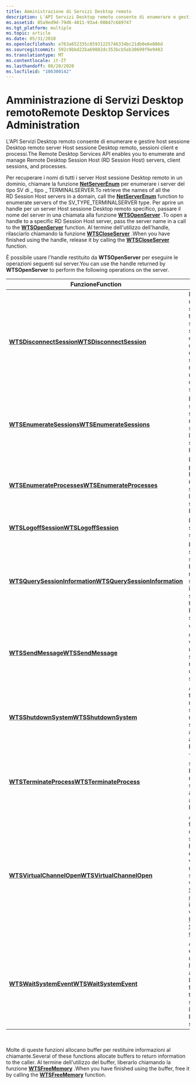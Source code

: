 ```yaml
---
title: Amministrazione di Servizi Desktop remoto
description: L'API Servizi Desktop remoto consente di enumerare e gestire host sessione Desktop remoto server Host sessione Desktop remoto, sessioni client e processi.
ms.assetid: 85a9ed9d-79d6-4011-93a4-00847c689747
ms.tgt_platform: multiple
ms.topic: article
ms.date: 05/31/2018
ms.openlocfilehash: e763a652335c85931225746334bc21db0e6e086d
ms.sourcegitcommit: 592c9bbd22ba69802dc353bcb5eb30699f9e9403
ms.translationtype: MT
ms.contentlocale: it-IT
ms.lasthandoff: 08/20/2020
ms.locfileid: "106300142"
---
```

# <a name="remote-desktop-services-administration"></a><span data-ttu-id="56841-103">Amministrazione di Servizi Desktop remoto</span><span class="sxs-lookup"><span data-stu-id="56841-103">Remote Desktop Services Administration</span></span>

<span data-ttu-id="56841-104">L'API Servizi Desktop remoto consente di enumerare e gestire host sessione Desktop remoto server Host sessione Desktop remoto, sessioni client e processi.</span><span class="sxs-lookup"><span data-stu-id="56841-104">The Remote Desktop Services API enables you to enumerate and manage Remote Desktop Session Host (RD Session Host) servers, client sessions, and processes.</span></span>

<span data-ttu-id="56841-105">Per recuperare i nomi di tutti i server Host sessione Desktop remoto in un dominio, chiamare la funzione [**NetServerEnum**](/windows/desktop/api/lmserver/nf-lmserver-netserverenum) per enumerare i server del tipo SV di \_ tipo \_ TERMINALSERVER.</span><span class="sxs-lookup"><span data-stu-id="56841-105">To retrieve the names of all the RD Session Host servers in a domain, call the [**NetServerEnum**](/windows/desktop/api/lmserver/nf-lmserver-netserverenum) function to enumerate servers of the SV\_TYPE\_TERMINALSERVER type.</span></span> <span data-ttu-id="56841-106">Per aprire un handle per un server Host sessione Desktop remoto specifico, passare il nome del server in una chiamata alla funzione [**WTSOpenServer**](/windows/desktop/api/Wtsapi32/nf-wtsapi32-wtsopenservera) .</span><span class="sxs-lookup"><span data-stu-id="56841-106">To open a handle to a specific RD Session Host server, pass the server name in a call to the [**WTSOpenServer**](/windows/desktop/api/Wtsapi32/nf-wtsapi32-wtsopenservera) function.</span></span> <span data-ttu-id="56841-107">Al termine dell'utilizzo dell'handle, rilasciarlo chiamando la funzione [**WTSCloseServer**](/windows/desktop/api/Wtsapi32/nf-wtsapi32-wtscloseserver) .</span><span class="sxs-lookup"><span data-stu-id="56841-107">When you have finished using the handle, release it by calling the [**WTSCloseServer**](/windows/desktop/api/Wtsapi32/nf-wtsapi32-wtscloseserver) function.</span></span>

<span data-ttu-id="56841-108">È possibile usare l'handle restituito da **WTSOpenServer** per eseguire le operazioni seguenti sul server.</span><span class="sxs-lookup"><span data-stu-id="56841-108">You can use the handle returned by **WTSOpenServer** to perform the following operations on the server.</span></span>



| <span data-ttu-id="56841-109">Funzione</span><span class="sxs-lookup"><span data-stu-id="56841-109">Function</span></span>                                                         | <span data-ttu-id="56841-110">Operazione</span><span class="sxs-lookup"><span data-stu-id="56841-110">Operation</span></span>                                                                                                                                                                                                         |
|------------------------------------------------------------------|-------------------------------------------------------------------------------------------------------------------------------------------------------------------------------------------------------------------|
| [<span data-ttu-id="56841-111">**WTSDisconnectSession**</span><span class="sxs-lookup"><span data-stu-id="56841-111">**WTSDisconnectSession**</span></span>](/windows/desktop/api/Wtsapi32/nf-wtsapi32-wtsdisconnectsession)             | <span data-ttu-id="56841-112">Disconnette il client da una sessione specificata.</span><span class="sxs-lookup"><span data-stu-id="56841-112">Disconnects the client from a specified session.</span></span> <span data-ttu-id="56841-113">La sessione rimane attiva e l'utente può eseguire di nuovo l'accesso per connettersi alla stessa sessione.</span><span class="sxs-lookup"><span data-stu-id="56841-113">The session remains active and the user can log on again to connect to the same session.</span></span>                                                                         |
| [<span data-ttu-id="56841-114">**WTSEnumerateSessions**</span><span class="sxs-lookup"><span data-stu-id="56841-114">**WTSEnumerateSessions**</span></span>](/windows/desktop/api/Wtsapi32/nf-wtsapi32-wtsenumeratesessionsa)             | <span data-ttu-id="56841-115">Restituisce un elenco di sessioni nel server Host sessione Desktop remoto specificato.</span><span class="sxs-lookup"><span data-stu-id="56841-115">Returns a list of sessions on the specified RD Session Host server.</span></span>                                                                                                                                               |
| [<span data-ttu-id="56841-116">**WTSEnumerateProcesses**</span><span class="sxs-lookup"><span data-stu-id="56841-116">**WTSEnumerateProcesses**</span></span>](/windows/desktop/api/Wtsapi32/nf-wtsapi32-wtsenumerateprocessesa)           | <span data-ttu-id="56841-117">Restituisce un elenco di processi nel server Host sessione Desktop remoto specificato.</span><span class="sxs-lookup"><span data-stu-id="56841-117">Returns a list of processes on the specified RD Session Host server.</span></span>                                                                                                                                              |
| [<span data-ttu-id="56841-118">**WTSLogoffSession**</span><span class="sxs-lookup"><span data-stu-id="56841-118">**WTSLogoffSession**</span></span>](/windows/desktop/api/Wtsapi32/nf-wtsapi32-wtslogoffsession)                     | <span data-ttu-id="56841-119">Disconnette la sessione specificata.</span><span class="sxs-lookup"><span data-stu-id="56841-119">Logs off the specified session.</span></span>                                                                                                                                                                                   |
| [<span data-ttu-id="56841-120">**WTSQuerySessionInformation**</span><span class="sxs-lookup"><span data-stu-id="56841-120">**WTSQuerySessionInformation**</span></span>](/windows/desktop/api/Wtsapi32/nf-wtsapi32-wtsquerysessioninformationa) | <span data-ttu-id="56841-121">Restituisce informazioni sulla sessione specificata nel server Host sessione Desktop remoto specificato.</span><span class="sxs-lookup"><span data-stu-id="56841-121">Returns information about the specified session on the specified RD Session Host server.</span></span>                                                                                                                          |
| [<span data-ttu-id="56841-122">**WTSSendMessage**</span><span class="sxs-lookup"><span data-stu-id="56841-122">**WTSSendMessage**</span></span>](/windows/desktop/api/Wtsapi32/nf-wtsapi32-wtssendmessagea)                         | <span data-ttu-id="56841-123">Visualizza una finestra di messaggio sulla visualizzazione client di una sessione specificata.</span><span class="sxs-lookup"><span data-stu-id="56841-123">Shows a message box on the client display of a specified session.</span></span>                                                                                                                                                 |
| [<span data-ttu-id="56841-124">**WTSShutdownSystem**</span><span class="sxs-lookup"><span data-stu-id="56841-124">**WTSShutdownSystem**</span></span>](/windows/desktop/api/Wtsapi32/nf-wtsapi32-wtsshutdownsystem)                   | <span data-ttu-id="56841-125">Arresta e, facoltativamente, riavvia un server Host sessione Desktop remoto specificato.</span><span class="sxs-lookup"><span data-stu-id="56841-125">Shuts down and optionally restarts a specified RD Session Host server.</span></span>                                                                                                                                            |
| [<span data-ttu-id="56841-126">**WTSTerminateProcess**</span><span class="sxs-lookup"><span data-stu-id="56841-126">**WTSTerminateProcess**</span></span>](/windows/desktop/api/Wtsapi32/nf-wtsapi32-wtsterminateprocess)               | <span data-ttu-id="56841-127">Termina un processo specificato in un server Host sessione Desktop remoto specificato.</span><span class="sxs-lookup"><span data-stu-id="56841-127">Terminates a specified process on a specified RD Session Host server.</span></span>                                                                                                                                             |
| [<span data-ttu-id="56841-128">**WTSVirtualChannelOpen**</span><span class="sxs-lookup"><span data-stu-id="56841-128">**WTSVirtualChannelOpen**</span></span>](/windows/desktop/api/Wtsapi32/nf-wtsapi32-wtsvirtualchannelopen)           | <span data-ttu-id="56841-129">Apre un handle per la fine del server di un canale virtuale specificato.</span><span class="sxs-lookup"><span data-stu-id="56841-129">Opens a handle to the server end of a specified virtual channel.</span></span> <span data-ttu-id="56841-130">Per ulteriori informazioni sui canali virtuali, vedere [utilizzo di Servizi Desktop remoto canali virtuali](using-terminal-services-virtual-channels.md).</span><span class="sxs-lookup"><span data-stu-id="56841-130">For more information about virtual channels, see [Using Remote Desktop Services Virtual Channels](using-terminal-services-virtual-channels.md).</span></span> |
| [<span data-ttu-id="56841-131">**WTSWaitSystemEvent**</span><span class="sxs-lookup"><span data-stu-id="56841-131">**WTSWaitSystemEvent**</span></span>](/windows/desktop/api/Wtsapi32/nf-wtsapi32-wtswaitsystemevent)                 | <span data-ttu-id="56841-132">Attende un evento, ad esempio la creazione di una sessione client o l'accesso di un utente al server Host sessione Desktop remoto.</span><span class="sxs-lookup"><span data-stu-id="56841-132">Waits for an event, such as the creation of a client session or a user logging on to the RD Session Host server.</span></span>                                                                                                  |



 

<span data-ttu-id="56841-133">Molte di queste funzioni allocano buffer per restituire informazioni al chiamante.</span><span class="sxs-lookup"><span data-stu-id="56841-133">Several of these functions allocate buffers to return information to the caller.</span></span> <span data-ttu-id="56841-134">Al termine dell'utilizzo del buffer, liberarlo chiamando la funzione [**WTSFreeMemory**](/windows/desktop/api/Wtsapi32/nf-wtsapi32-wtsfreememory) .</span><span class="sxs-lookup"><span data-stu-id="56841-134">When you have finished using the buffer, free it by calling the [**WTSFreeMemory**](/windows/desktop/api/Wtsapi32/nf-wtsapi32-wtsfreememory) function.</span></span>

 

 